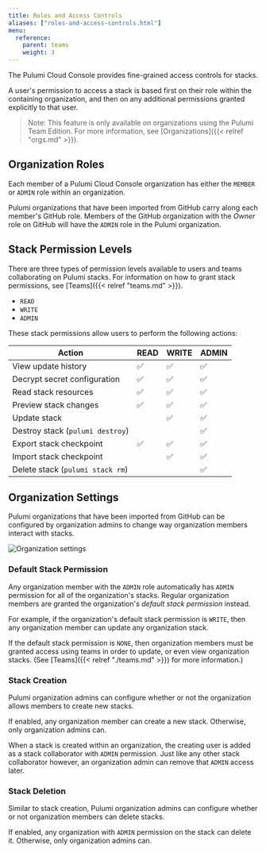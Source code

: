 ```yaml
---
title: Roles and Access Controls
aliases: ["roles-and-access-controls.html"]
menu:
  reference:
    parent: teams
    weight: 3
---
```


The Pulumi Cloud Console provides fine-grained access controls for stacks.

A user's permission to access a stack is based first on their role within the containing
organization, and then on any additional permissions granted explicitly to that user.

> Note: This feature is only available on organizations using the Pulumi Team Edition.
> For more information, see [Organizations]({{< relref "orgs.md" >}}).

## Organization Roles

Each member of a Pulumi Cloud Console organization has either the `MEMBER` or
`ADMIN` role within an organization.

Pulumi organizations that have been imported from GitHub carry along each
member's GitHub role. Members of the GitHub organization with the _Owner_
role on GitHub will have the `ADMIN` role in the Pulumi organization.

## Stack Permission Levels

There are three types of permission levels available to users and teams
collaborating on Pulumi stacks. For information on how to grant stack
permissions, see [Teams]({{< relref "teams.md" >}}).

- `READ`
- `WRITE`
- `ADMIN`

These stack permissions allow users to perform the following actions:

| Action | READ | WRITE | ADMIN |
|--------|--------|---------|---------|
| View update history | ✅ | ✅ | ✅ |
| Decrypt secret configuration | ✅ | ✅ | ✅ |
| Read stack resources | ✅ | ✅ | ✅ |
| Preview stack changes | ✅ | ✅ | ✅ |
| Update stack | | ✅ | ✅ |
| Destroy stack (`pulumi destroy`) | |   | ✅ |
| Export stack checkpoint | ✅ | ✅ | ✅ |
| Import stack checkpoint |  | ✅ | ✅ |
| Delete stack (`pulumi stack rm`) | | | ✅ |

## Organization Settings

Pulumi organizations that have been imported from GitHub can be configured by
organization admins to change way organization members interact with stacks.

![Organization settings](/images/docs/reference/service/org-settings-card.png)

### Default Stack Permission

Any organization member with the `ADMIN` role automatically has `ADMIN`
permission for all of the organization's stacks. Regular organization members
are granted the organization's _default stack permission_ instead.

For example, if the organization's default stack permission is `WRITE`, then
any organization member can update any organization stack.

If the default stack permission is `NONE`, then organization members must be
granted access using teams in order to update, or even view organization
stacks. (See [Teams]({{< relref "./teams.md" >}}) for more information.)

### Stack Creation

Pulumi organization admins can configure whether or not the organization
allows members to create new stacks.

If enabled, any organization member can create a new stack. Otherwise, only
organization admins can.

When a stack is created within an organization, the creating user is added as
a stack collaborator with `ADMIN` permission. Just like any other stack
collaborator however, an organization admin can remove that `ADMIN` access
later.

### Stack Deletion

Similar to stack creation, Pulumi organization admins can configure whether
or not organization members can delete stacks.

If enabled, any organization with `ADMIN` permission on the stack can delete
it. Otherwise, only organization admins can.
